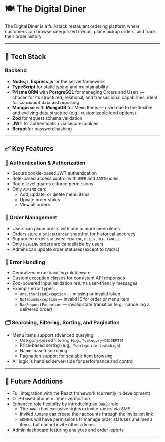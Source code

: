 # 🍽️ The Digital Diner

The Digital Diner is a full-stack restaurant ordering platform where customers can browse categorized menus, place pickup orders, and track their order history.

---

## 🚀 Tech Stack

### Backend

- **Node.js**, **Express.js** for the server framework
- **TypeScript** for static typing and maintainability
- **Prisma ORM** with **PostgreSQL** for managing Orders and Users — chosen for its structured, relational, and transactional capabilities, ideal for consistent data and reporting
- **Mongoose** with **MongoDB** for Menu Items — used due to the flexible and evolving data structure (e.g., customizable food options)
- **Zod** for request schema validation
- **JWT** for authentication via secure cookies
- **Bcrypt** for password hashing

---

## ✅ Key Features

### 🔐 Authentication & Authorization

- Secure cookie-based JWT authentication
- Role-based access control with `USER` and `ADMIN` roles
- Route-level guards enforce permissions
- Only `ADMIN`s can:
  - Add, update, or delete menu items
  - Update order status
  - View all orders

### 🧾 Order Management

- Users can place orders with one or more menu items
- Orders store a `priceAtOrder` snapshot for historical accuracy
- Supported order statuses: `PENDING`, `DELIVERED`, `CANCEL`
- Only `PENDING` orders are cancellable by users
- Admins can update order statuses (except to `CANCEL`)

### 🚨 Error Handling

- Centralized error-handling middleware
- Custom exception classes for consistent API responses
- Zod-powered input validation returns user-friendly messages
- Example error types:
  - `UnauthorizedException` — missing or invalid token
  - `NotFoundException` — invalid ID for order or menu item
  - `BadRequestException` — invalid state transition (e.g., cancelling a delivered order)

### 🗂️ Searching, Filtering, Sorting, and Pagination

- Menu items support advanced querying:
  - Category-based filtering (e.g., `?category=DESSERTS`)
  - Price-based sorting (e.g., `?sort=price-lowtohigh`)
  - Name-based searching
  - Pagination support for scalable item browsing
- All logic is handled server-side for performance and control

---

## 🔮 Future Additions

- Full integration with the React framework (currently in development)
- OTP-based phone number verification
- Enhanced role flexibility by introducing an `OWNER` role:
  - The `OWNER` has exclusive rights to invite `ADMIN`s via SMS
  - Invited `ADMIN`s can create their accounts through the invitation link
  - `ADMIN`s will have permissions to manage order statuses and menu items, but cannot invite other admins
- Admin dashboard featuring analytics and order reports

---

